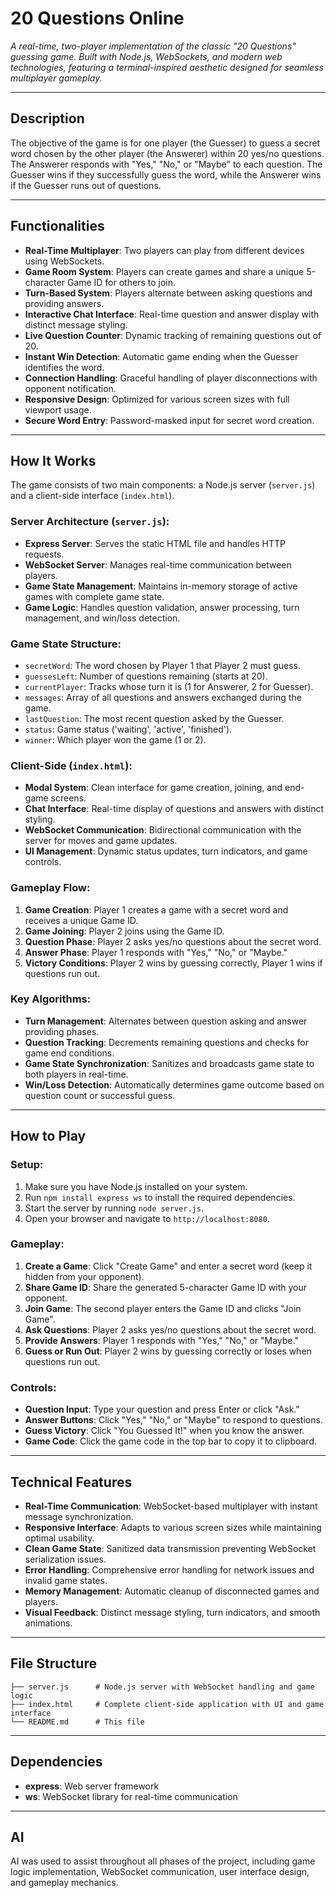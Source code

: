 # 20 Questions Online

*A real-time, two-player implementation of the classic "20 Questions" guessing game. Built with Node.js, WebSockets, and modern web technologies, featuring a terminal-inspired aesthetic designed for seamless multiplayer gameplay.*

---

## Description

The objective of the game is for one player (the Guesser) to guess a secret word chosen by the other player (the Answerer) within 20 yes/no questions. The Answerer responds with "Yes," "No," or "Maybe" to each question. The Guesser wins if they successfully guess the word, while the Answerer wins if the Guesser runs out of questions.

---

## Functionalities

- **Real-Time Multiplayer**: Two players can play from different devices using WebSockets.
- **Game Room System**: Players can create games and share a unique 5-character Game ID for others to join.
- **Turn-Based System**: Players alternate between asking questions and providing answers.
- **Interactive Chat Interface**: Real-time question and answer display with distinct message styling.
- **Live Question Counter**: Dynamic tracking of remaining questions out of 20.
- **Instant Win Detection**: Automatic game ending when the Guesser identifies the word.
- **Connection Handling**: Graceful handling of player disconnections with opponent notification.
- **Responsive Design**: Optimized for various screen sizes with full viewport usage.
- **Secure Word Entry**: Password-masked input for secret word creation.

---

## How It Works

The game consists of two main components: a Node.js server (`server.js`) and a client-side interface (`index.html`).

### Server Architecture (`server.js`):

- **Express Server**: Serves the static HTML file and handles HTTP requests.
- **WebSocket Server**: Manages real-time communication between players.
- **Game State Management**: Maintains in-memory storage of active games with complete game state.
- **Game Logic**: Handles question validation, answer processing, turn management, and win/loss detection.

### Game State Structure:

- `secretWord`: The word chosen by Player 1 that Player 2 must guess.
- `guessesLeft`: Number of questions remaining (starts at 20).
- `currentPlayer`: Tracks whose turn it is (1 for Answerer, 2 for Guesser).
- `messages`: Array of all questions and answers exchanged during the game.
- `lastQuestion`: The most recent question asked by the Guesser.
- `status`: Game status ('waiting', 'active', 'finished').
- `winner`: Which player won the game (1 or 2).

### Client-Side (`index.html`):

- **Modal System**: Clean interface for game creation, joining, and end-game screens.
- **Chat Interface**: Real-time display of questions and answers with distinct styling.
- **WebSocket Communication**: Bidirectional communication with the server for moves and game updates.
- **UI Management**: Dynamic status updates, turn indicators, and game controls.

### Gameplay Flow:

1. **Game Creation**: Player 1 creates a game with a secret word and receives a unique Game ID.
2. **Game Joining**: Player 2 joins using the Game ID.
3. **Question Phase**: Player 2 asks yes/no questions about the secret word.
4. **Answer Phase**: Player 1 responds with "Yes," "No," or "Maybe."
5. **Victory Conditions**: Player 2 wins by guessing correctly, Player 1 wins if questions run out.

### Key Algorithms:

- **Turn Management**: Alternates between question asking and answer providing phases.
- **Question Tracking**: Decrements remaining questions and checks for game end conditions.
- **Game State Synchronization**: Sanitizes and broadcasts game state to both players in real-time.
- **Win/Loss Detection**: Automatically determines game outcome based on question count or successful guess.

---

## How to Play

### Setup:
1. Make sure you have Node.js installed on your system.
2. Run `npm install express ws` to install the required dependencies.
3. Start the server by running `node server.js`.
4. Open your browser and navigate to `http://localhost:8080`.

### Gameplay:
1. **Create a Game**: Click "Create Game" and enter a secret word (keep it hidden from your opponent).
2. **Share Game ID**: Share the generated 5-character Game ID with your opponent.
3. **Join Game**: The second player enters the Game ID and clicks "Join Game".
4. **Ask Questions**: Player 2 asks yes/no questions about the secret word.
5. **Provide Answers**: Player 1 responds with "Yes," "No," or "Maybe."
6. **Guess or Run Out**: Player 2 wins by guessing correctly or loses when questions run out.

### Controls:
- **Question Input**: Type your question and press Enter or click "Ask."
- **Answer Buttons**: Click "Yes," "No," or "Maybe" to respond to questions.
- **Guess Victory**: Click "You Guessed It!" when you know the answer.
- **Game Code**: Click the game code in the top bar to copy it to clipboard.

---

## Technical Features

- **Real-Time Communication**: WebSocket-based multiplayer with instant message synchronization.
- **Responsive Interface**: Adapts to various screen sizes while maintaining optimal usability.
- **Clean Game State**: Sanitized data transmission preventing WebSocket serialization issues.
- **Error Handling**: Comprehensive error handling for network issues and invalid game states.
- **Memory Management**: Automatic cleanup of disconnected games and players.
- **Visual Feedback**: Distinct message styling, turn indicators, and smooth animations.

---

## File Structure

```
├── server.js      # Node.js server with WebSocket handling and game logic
├── index.html     # Complete client-side application with UI and game interface
└── README.md      # This file
```

---

## Dependencies

- **express**: Web server framework
- **ws**: WebSocket library for real-time communication

---

## AI
AI was used to assist throughout all phases of the project, including game logic implementation, WebSocket communication, user interface design, and gameplay mechanics.
